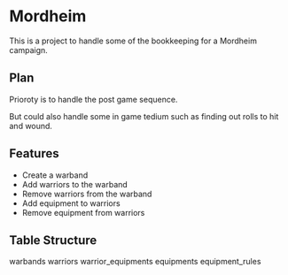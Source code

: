 # Mordheim
This is a project to handle some of the bookkeeping for a Mordheim campaign.

## Plan
Prioroty is to handle the post game sequence.

But could also handle some in game tedium such as finding out rolls to hit and wound. 

## Features
- Create a warband
- Add warriors to the warband
- Remove warriors from the warband
- Add equipment to warriors
- Remove equipment from warriors

## Table Structure 
warbands
warriors
warrior_equipments
equipments
equipment_rules
